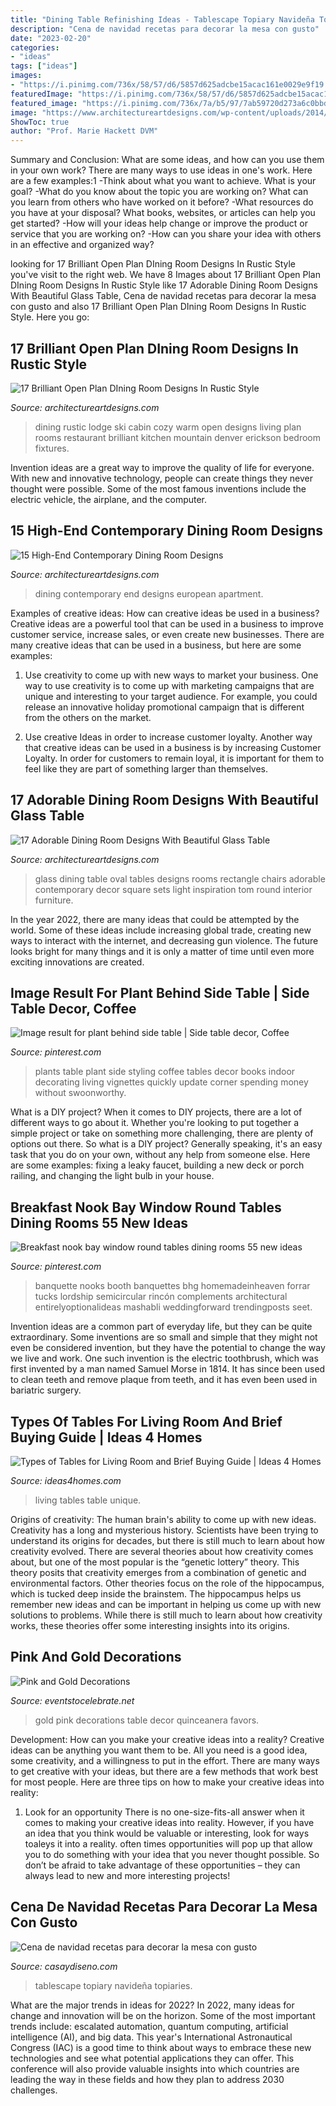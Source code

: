 ```yaml
---
title: "Dining Table Refinishing Ideas - Tablescape Topiary Navideña Topiaries"
description: "Cena de navidad recetas para decorar la mesa con gusto"
date: "2023-02-20"
categories:
- "ideas"
tags: ["ideas"]
images:
- "https://i.pinimg.com/736x/58/57/d6/5857d625adcbe15acac161e0029e9f19.jpg"
featuredImage: "https://i.pinimg.com/736x/58/57/d6/5857d625adcbe15acac161e0029e9f19.jpg"
featured_image: "https://i.pinimg.com/736x/7a/b5/97/7ab59720d273a6c0bbdeec4c6f7eabf6--bedside-tables-console-tables.jpg"
image: "https://www.architectureartdesigns.com/wp-content/uploads/2014/09/15-High-End-Contemporary-Dining-Room-Designs-4-630x945.jpg"
ShowToc: true
author: "Prof. Marie Hackett DVM"
---
```



Summary and Conclusion: What are some ideas, and how can you use them in your own work?
There are many ways to use ideas in one's work. Here are a few examples:1 
-Think about what you want to achieve. What is your goal? 
-What do you know about the topic you are working on? What can you learn from others who have worked on it before? 
-What resources do you have at your disposal? What books, websites, or articles can help you get started? 
-How will your ideas help change or improve the product or service that you are working on? 
-How can you share your idea with others in an effective and organized way?

	

		
looking for 17 Brilliant Open Plan DIning Room Designs In Rustic Style you've visit to the right web. We have 8 Images about 17 Brilliant Open Plan DIning Room Designs In Rustic Style like 17 Adorable Dining Room Designs With Beautiful Glass Table, Cena de navidad recetas para decorar la mesa con gusto and also 17 Brilliant Open Plan DIning Room Designs In Rustic Style. Here you go:
		
    
## 17 Brilliant Open Plan DIning Room Designs In Rustic Style

<img loading=lazy src="https://www.architectureartdesigns.com/wp-content/uploads/2016/04/9-38-630x469.jpg" onerror="this.onerror=null;this.src='https://tse4.mm.bing.net/th?id=OIP.f9BDgrJKkc2E0JLibqodigHaFg&amp;pid=15.1';" alt="17 Brilliant Open Plan DIning Room Designs In Rustic Style">

_Source: architectureartdesigns.com_

>dining rustic lodge ski cabin cozy warm open designs living plan rooms restaurant brilliant kitchen mountain denver erickson bedroom fixtures. 

	

Invention ideas are a great way to improve the quality of life for everyone. With new and innovative technology, people can create things they never thought were possible. Some of the most famous inventions include the electric vehicle, the airplane, and the computer.

    
## 15 High-End Contemporary Dining Room Designs

<img loading=lazy src="https://www.architectureartdesigns.com/wp-content/uploads/2014/09/15-High-End-Contemporary-Dining-Room-Designs-4-630x945.jpg" onerror="this.onerror=null;this.src='https://tse1.mm.bing.net/th?id=OIP.esnzPzaUy7fJf3k5wRG5ggHaLH&amp;pid=15.1';" alt="15 High-End Contemporary Dining Room Designs">

_Source: architectureartdesigns.com_

>dining contemporary end designs european apartment. 

	

Examples of creative ideas: How can creative ideas be used in a business?
Creative ideas are a powerful tool that can be used in a business to improve customer service, increase sales, or even create new businesses. There are many creative ideas that can be used in a business, but here are some examples:
1. Use creativity to come up with new ways to market your business. One way to use creativity is to come up with marketing campaigns that are unique and interesting to your target audience. For example, you could release an innovative holiday promotional campaign that is different from the others on the market.

2. Use creative Ideas in order to increase customer loyalty. Another way that creative ideas can be used in a business is by increasing Customer Loyalty. In order for customers to remain loyal, it is important for them to feel like they are part of something larger than themselves.

    
## 17 Adorable Dining Room Designs With Beautiful Glass Table

<img loading=lazy src="https://www.architectureartdesigns.com/wp-content/uploads/2016/04/4-59.jpg" onerror="this.onerror=null;this.src='https://tse4.mm.bing.net/th?id=OIP.sorV-KrWVmDrYDv4R1FsLAHaLI&amp;pid=15.1';" alt="17 Adorable Dining Room Designs With Beautiful Glass Table">

_Source: architectureartdesigns.com_

>glass dining table oval tables designs rooms rectangle chairs adorable contemporary decor square sets light inspiration tom round interior furniture. 

	

In the year 2022, there are many ideas that could be attempted by the world. Some of these ideas include increasing global trade, creating new ways to interact with the internet, and decreasing gun violence. The future looks bright for many things and it is only a matter of time until even more exciting innovations are created.

    
## Image Result For Plant Behind Side Table | Side Table Decor, Coffee

<img loading=lazy src="https://i.pinimg.com/736x/7a/b5/97/7ab59720d273a6c0bbdeec4c6f7eabf6--bedside-tables-console-tables.jpg" onerror="this.onerror=null;this.src='https://tse1.mm.bing.net/th?id=OIP.1A7I0F2_IJSrSbgT-wzGLwHaLH&amp;pid=15.1';" alt="Image result for plant behind side table | Side table decor, Coffee">

_Source: pinterest.com_

>plants table plant side styling coffee tables decor books indoor decorating living vignettes quickly update corner spending money without swoonworthy. 

	

What is a DIY project?
When it comes to DIY projects, there are a lot of different ways to go about it. Whether you're looking to put together a simple project or take on something more challenging, there are plenty of options out there. So what is a DIY project? Generally speaking, it's an easy task that you do on your own, without any help from someone else. Here are some examples: fixing a leaky faucet, building a new deck or porch railing, and changing the light bulb in your house.

    
## Breakfast Nook Bay Window Round Tables Dining Rooms 55 New Ideas

<img loading=lazy src="https://i.pinimg.com/736x/58/57/d6/5857d625adcbe15acac161e0029e9f19.jpg" onerror="this.onerror=null;this.src='https://tse2.mm.bing.net/th?id=OIP.fZnP2UVmKehFtHNlniiomwAAAA&amp;pid=15.1';" alt="Breakfast nook bay window round tables dining rooms 55 new ideas">

_Source: pinterest.com_

>banquette nooks booth banquettes bhg homemadeinheaven forrar tucks lordship semicircular rincón complements architectural entirelyoptionalideas mashabli weddingforward trendingposts seet. 

	

Invention ideas are a common part of everyday life, but they can be quite extraordinary. Some inventions are so small and simple that they might not even be considered invention, but they have the potential to change the way we live and work. One such invention is the electric toothbrush, which was first invented by a man named Samuel Morse in 1814. It has since been used to clean teeth and remove plaque from teeth, and it has even been used in bariatric surgery.

    
## Types Of Tables For Living Room And Brief Buying Guide | Ideas 4 Homes

<img loading=lazy src="http://www.ideas4homes.com/wp-content/uploads/2015/12/Unique-Multifungtion-for-Table-For-Living-Room-With-Two-Color-and-Low-Design-Inspiration.jpg" onerror="this.onerror=null;this.src='https://tse4.mm.bing.net/th?id=OIP.ZdZ-tkPzoFelbhZktzkI1AHaFj&amp;pid=15.1';" alt="Types of Tables for Living Room and Brief Buying Guide | Ideas 4 Homes">

_Source: ideas4homes.com_

>living tables table unique. 

	

Origins of creativity: The human brain's ability to come up with new ideas.
Creativity has a long and mysterious history. Scientists have been trying to understand its origins for decades, but there is still much to learn about how creativity evolved. There are several theories about how creativity comes about, but one of the most popular is the “genetic lottery” theory. This theory posits that creativity emerges from a combination of genetic and environmental factors. Other theories focus on the role of the hippocampus, which is tucked deep inside the brainstem. The hippocampus helps us remember new ideas and can be important in helping us come up with new solutions to problems. While there is still much to learn about how creativity works, these theories offer some interesting insights into its origins.

    
## Pink And Gold Decorations

<img loading=lazy src="https://eventstocelebrate.net/wp-content/uploads/2015/03/Pink-and-Gold-Party-Table-Decor-eventstocelebrate.net-LoveDoveFruits-ad.jpg" onerror="this.onerror=null;this.src='https://tse4.mm.bing.net/th?id=OIP.CaugqxTKmIDuX8H22JsTZwHaKW&amp;pid=15.1';" alt="Pink and Gold Decorations">

_Source: eventstocelebrate.net_

>gold pink decorations table decor quinceanera favors. 

	

Development: How can you make your creative ideas into a reality?
Creative ideas can be anything you want them to be. All you need is a good idea, some creativity, and a willingness to put in the effort. There are many ways to get creative with your ideas, but there are a few methods that work best for most people. Here are three tips on how to make your creative ideas into reality:
1. Look for an opportunity
There is no one-size-fits-all answer when it comes to making your creative ideas into reality. However, if you have an idea that you think would be valuable or interesting, look for ways toaleys it into a reality. often times opportunities will pop up that allow you to do something with your idea that you never thought possible. So don’t be afraid to take advantage of these opportunities – they can always lead to new and more interesting projects!

    
## Cena De Navidad Recetas Para Decorar La Mesa Con Gusto

<img loading=lazy src="https://casaydiseno.com/wp-content/uploads/2015/09/cena-navidad-recetas-decora-mesa-macetas.jpg" onerror="this.onerror=null;this.src='https://tse3.mm.bing.net/th?id=OIP.uNK5JANxMT8zqEPeTEyubQHaLK&amp;pid=15.1';" alt="Cena de navidad recetas para decorar la mesa con gusto">

_Source: casaydiseno.com_

>tablescape topiary navideña topiaries. 

	

What are the major trends in ideas for 2022?
In 2022, many ideas for change and innovation will be on the horizon. Some of the most important trends include: escalated automation, quantum computing, artificial intelligence (AI), and big data. 
This year's International Astronautical Congress (IAC) is a good time to think about ways to embrace these new technologies and see what potential applications they can offer. This conference will also provide valuable insights into which countries are leading the way in these fields and how they plan to address 2030 challenges.

